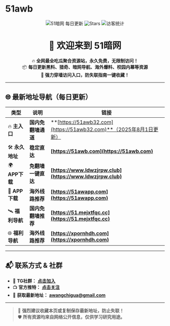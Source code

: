 # 51awb

<p align="center">
  <img src="https://img.shields.io/badge/51暗网-每日更新-ff69b4.svg?style=for-the-badge" alt="51暗网 每日更新">
  <img src="https://img.shields.io/github/stars/51awb/51awb?style=for-the-badge" alt="Stars">
  <img src="https://visitor-badge.laobi.icu/badge?page_id=51awb.51awb" alt="访客统计" style="max-width:100%;">
</p>

<h1 align="center">👋 欢迎来到 51暗网</h1>

<p align="center">
  🔥 <strong>全网最全吃瓜聚合资源站，永久免费，无限制访问！</strong><br>
  📦 <strong>每日更新黑料、猎奇、暗网导航、海外爆料、校园内幕等资源</strong><br>
  🚀 <strong>强力穿墙访问入口，防失联指南一键收藏！</strong>
</p>

---

## 🌐 **最新地址导航（每日更新）**

| **类型**        | **说明**           | **链接** |
|----------------|--------------------|----------|
| 🔥 **主入口**   | **国内免翻墙通道** | **[https://51awb32.com](https://51awb32.com)**（2025年8月1日更新） |
| 🛠 **永久地址** | **稳定直达**       | **[https://51awb.com](https://51awb.com)** |
| 🌍 **APP下载**  | **免翻墙一键直达** | **[https://www.ldwzjrpw.club](https://www.ldwzjrpw.club)** |
| 📲 **APP下载**  | **海外线路推荐**   | **[https://51awapp.com](https://51awapp.com)** |
| 🛰️ **福利导航** | **国内免翻墙推荐** | **[https://51.mejxtfqc.cc](https://51.mejxtfqc.cc)** |
| 🌐 **福利导航** | **海外线路推荐**   | **[https://xpornhdh.com](https://xpornhdh.com)** |


---

## 📬 **联系方式 & 社群**

- 💬 **TG社群：** [**点击加入**](https://t.me/anwangcg)
- 📺 **官方推特：** [**点击关注**](https://t.me/awcgg88)
- 📧 **获取最新地址：** **awangchigua@gmail.com**

---

> 📌 **强烈建议收藏本页或复制保存最新地址，防止失联！**  
> 🛡️ **所有资源均来自网络公开信息，仅供学习研究用途。**
